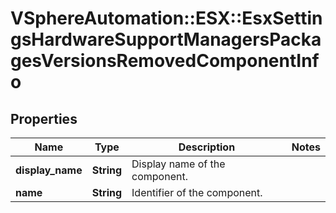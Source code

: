 # VSphereAutomation::ESX::EsxSettingsHardwareSupportManagersPackagesVersionsRemovedComponentInfo

## Properties
Name | Type | Description | Notes
------------ | ------------- | ------------- | -------------
**display_name** | **String** | Display name of the component. | 
**name** | **String** | Identifier of the component. | 


